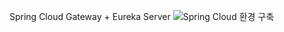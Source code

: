 Spring Cloud Gateway + Eureka Server
![Spring Cloud 환경 구축](https://www.notion.so/jjaen/Spring-Cloud-96eda665c3384e25a32bad2aee3f85d6https://www.notion.so/jjaen/Spring-Cloud-96eda665c3384e25a32bad2aee3f85d6)
